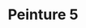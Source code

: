 ---
images:
- /images/CarolePainting/Peinture (5).JPG
title: Peinture 5
#date: 2022-07-23
tags:
- archive # all posts
- #accueil

---